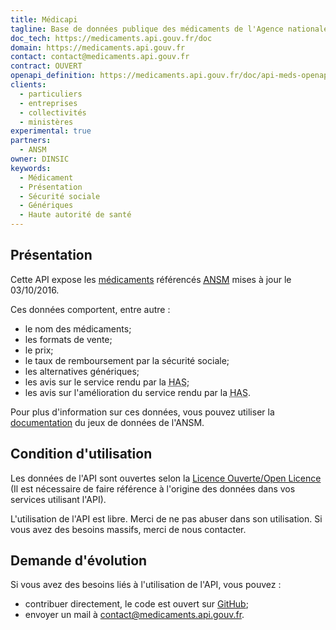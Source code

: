```yaml
---
title: Médicapi
tagline: Base de données publique des médicaments de l'Agence nationale de sécurité du médicament et des produits de santé
doc_tech: https://medicaments.api.gouv.fr/doc
domain: https://medicaments.api.gouv.fr
contact: contact@medicaments.api.gouv.fr
contract: OUVERT
openapi_definition: https://medicaments.api.gouv.fr/doc/api-meds-openapi.yml
clients:
  - particuliers
  - entreprises
  - collectivités
  - ministères
experimental: true
partners:
  - ANSM
owner: DINSIC
keywords:
  - Médicament
  - Présentation
  - Sécurité sociale
  - Génériques
  - Haute autorité de santé
---
```


## Présentation

Cette API expose les [médicaments](https://www.data.gouv.fr/fr/datasets/base-de-donnees-publique-des-medicaments-base-officielle/) référencés [<abbr title="Agence nationale de Sécurité du Médicament">ANSM</abbr>](http://ansm.sante.fr/) mises à jour le 03/10/2016.

Ces données comportent, entre autre :

 * le nom des médicaments;
 * les formats de vente;
 * le prix;
 * le taux de remboursement par la sécurité sociale;
 * les alternatives génériques;
 * les avis sur le service rendu par la <abbr title="Haute Autorité de Santé">HAS</abbr>;
 * les avis sur l'amélioration du service rendu par la <abbr title="Haute Autorité de Santé">HAS</abbr>.

Pour plus d'information sur ces données, vous pouvez utiliser la [documentation](http://base-donnees-publique.medicaments.gouv.fr/docs/Contenu_et_format_des_fichiers_telechargeables_dans_la_BDM_v1.pdf) du jeux de données de l'ANSM.


## Condition d'utilisation

Les données de l'API sont ouvertes selon la [Licence Ouverte/Open Licence](https://www.etalab.gouv.fr/licence-ouverte-open-licence) (Il est nécessaire de faire référence à l'origine des données dans vos services utilisant l'API).

L'utilisation de l'API est libre. Merci de ne pas abuser dans son utilisation. Si vous avez des besoins massifs, merci de nous contacter.

## Demande d'évolution

Si vous avez des besoins liés à l'utilisation de l'API, vous pouvez :

  * contribuer directement, le code est ouvert sur [GitHub](https://github.com/sgmap/api-medicaments);
  * envoyer un mail à [contact@medicaments.api.gouv.fr](mailto:contact@medicaments.api.gouv.fr).
